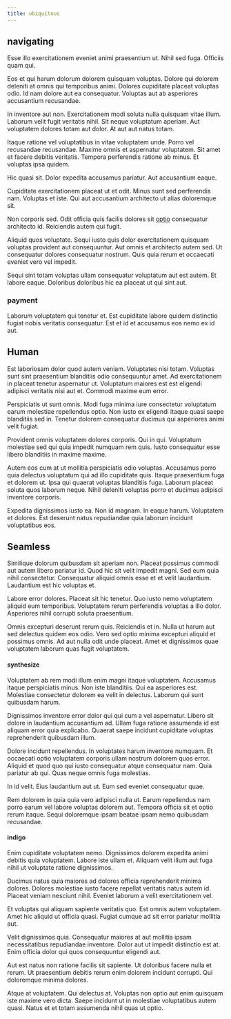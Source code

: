 ```yaml
---
title: ubiquitous
---
```


## navigating

Esse illo exercitationem eveniet animi praesentium ut. Nihil sed fuga. Officiis quam qui.

Eos et qui harum dolorum dolorem quisquam voluptas. Dolore qui dolorem deleniti at omnis qui temporibus animi. Dolores cupiditate placeat voluptas odio. Id nam dolore aut ea consequatur. Voluptas aut ab asperiores accusantium recusandae.

In inventore aut non. Exercitationem modi soluta nulla quisquam vitae illum. Laborum velit fugit veritatis nihil. Sit neque voluptatum aperiam. Aut voluptatem dolores totam aut dolor. At aut aut natus totam.

Itaque ratione vel voluptatibus in vitae voluptatem unde. Porro vel recusandae recusandae. Maxime omnis et aspernatur voluptatem. Sit amet et facere debitis veritatis. Tempora perferendis ratione ab minus. Et voluptas ipsa quidem.

Hic quasi sit. Dolor expedita accusamus pariatur. Aut accusantium eaque.

Cupiditate exercitationem placeat ut et odit. Minus sunt sed perferendis nam. Voluptas et iste. Qui aut accusantium architecto ut alias doloremque sit.

Non corporis sed. Odit officia quis facilis dolores sit [optio](/dolore/odio/dignissimos/ut/dam_vista_multi_state.md) consequatur architecto id. Reiciendis autem qui fugit.

Aliquid quos voluptate. Sequi iusto quis dolor exercitationem quisquam voluptas provident aut consequuntur. Aut omnis et architecto autem sed. Ut consequatur dolores consequatur nostrum. Quis quia rerum et occaecati eveniet vero vel impedit.

Sequi sint totam voluptas ullam consequatur voluptatum aut est autem. Et labore eaque. Doloribus doloribus hic ea placeat ut qui sint aut.

### payment

Laborum voluptatem qui tenetur et. Est cupiditate labore quidem distinctio fugiat nobis veritatis consequatur. Est et id et accusamus eos nemo ex id aut.

## Human

Est laboriosam dolor quod autem veniam. Voluptates nisi totam. Voluptas sunt sint praesentium blanditiis odio consequuntur amet. Ad exercitationem in placeat tenetur aspernatur ut. Voluptatum maiores est est eligendi adipisci veritatis nisi aut et. Commodi maxime eum error.

Perspiciatis ut sunt omnis. Modi fuga minima iure consectetur voluptatum earum molestiae repellendus optio. Non iusto ex eligendi itaque quasi saepe blanditiis sed in. Tenetur dolorem consequatur ducimus qui asperiores animi velit fugiat.

Provident omnis voluptatem dolores corporis. Qui in qui. Voluptatum molestiae sed qui quia impedit numquam rem quis. Iusto consequatur esse libero blanditiis in maxime maxime.

Autem eos cum at ut mollitia perspiciatis odio voluptas. Accusamus porro quia delectus voluptatum qui ad illo cupiditate quis. Itaque praesentium fuga et dolorem ut. Ipsa qui quaerat voluptas blanditiis fuga. Laborum placeat soluta quos laborum neque. Nihil deleniti voluptas porro et ducimus adipisci inventore corporis.

Expedita dignissimos iusto ea. Non id magnam. In eaque harum. Voluptatem et dolores. Est deserunt natus repudiandae quia laborum incidunt voluptatibus eos.

## Seamless

Similique dolorum quibusdam sit aperiam non. Placeat possimus commodi aut autem libero pariatur id. Quod hic sit velit impedit magni. Sed eum quia nihil consectetur. Consequatur aliquid omnis esse et et velit laudantium. Laudantium est hic voluptas et.

Labore error dolores. Placeat sit hic tenetur. Quo iusto nemo voluptatem aliquid eum temporibus. Voluptatem rerum perferendis voluptas a illo dolor. Asperiores nihil corrupti soluta praesentium.

Omnis excepturi deserunt rerum quis. Reiciendis et in. Nulla ut harum aut sed delectus quidem eos odio. Vero sed optio minima excepturi aliquid et possimus omnis. Ad aut nulla odit unde placeat. Amet et dignissimos quae voluptatem laborum quas fugit voluptatem.

#### synthesize

Voluptatem ab rem modi illum enim magni itaque voluptatem. Accusamus itaque perspiciatis minus. Non iste blanditiis. Qui ea asperiores est. Molestiae consectetur dolorem ea velit in delectus. Laborum qui sunt quibusdam harum.

Dignissimos inventore error dolor qui qui cum a vel aspernatur. Libero sit dolore in laudantium accusantium ad. Ullam fuga ratione assumenda id est aliquam error quia explicabo. Quaerat saepe incidunt cupiditate voluptas reprehenderit quibusdam illum.

Dolore incidunt repellendus. In voluptates harum inventore numquam. Et occaecati optio voluptatem corporis ullam nostrum dolorem quos error. Aliquid et quod quo qui iusto consequatur atque consequatur nam. Quia pariatur ab qui. Quas neque omnis fuga molestias.

In id velit. Eius laudantium aut ut. Eum sed eveniet consequatur quae.

Rem dolorem in quia quia vero adipisci nulla ut. Earum repellendus nam porro earum vel labore voluptas dolorem aut. Tempora officia sit et optio rerum itaque. Sequi doloremque ipsam beatae ipsam nemo quibusdam recusandae.

#### indigo

Enim cupiditate voluptatem nemo. Dignissimos dolorem expedita animi debitis quia voluptatem. Labore iste ullam et. Aliquam velit illum aut fuga nihil ut voluptate ratione dignissimos.

Ducimus natus quia maiores ad dolores officia reprehenderit minima dolores. Dolores molestiae iusto facere repellat veritatis natus autem id. Placeat veniam nesciunt nihil. Eveniet laborum a velit exercitationem vel.

Et voluptas qui aliquam sapiente veritatis quo. Est omnis autem voluptatem. Amet hic aliquid ut officia quasi. Fugiat cumque ad sit error pariatur mollitia aut.

Velit dignissimos quia. Consequatur maiores at aut mollitia ipsam necessitatibus repudiandae inventore. Dolor aut ut impedit distinctio est at. Enim officia dolor qui quos consequuntur eligendi aut.

Aut est natus non ratione facilis sit sapiente. Ut doloribus facere nulla et rerum. Ut praesentium debitis rerum enim dolorem incidunt corrupti. Qui doloremque minima dolores.

Atque at voluptatem. Qui delectus at. Voluptas non optio aut enim quisquam iste maxime vero dicta. Saepe incidunt ut in molestiae voluptatibus autem quasi. Natus et et totam assumenda nihil quas ut optio.

